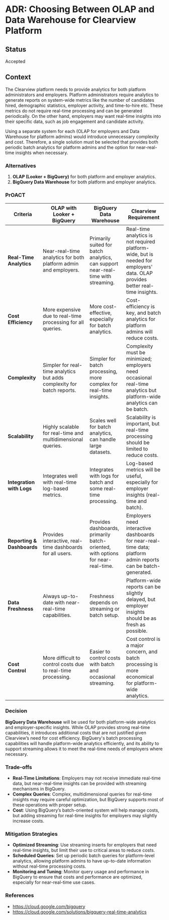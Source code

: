 # ADR: Choosing Between OLAP and Data Warehouse for Clearview Platform

## Status
Accepted

## Context
The Clearview platform needs to provide analytics for both platform administrators and employers. Platform administrators require analytics to generate reports on system-wide metrics like the number of candidates hired, demographic statistics, employer activity, and time-to-hire etc. These metrics do not require real-time processing and can be generated periodically. On the other hand, employers may want real-time insights into their specific data, such as job engagement and candidate activity. 

Using a separate system for each (OLAP for employers and Data Warehouse for platform admins) would introduce unnecessary complexity and cost. Therefore, a single solution must be selected that provides both periodic batch analytics for platform admins and the option for near-real-time insights when necessary.

### Alternatives
1. **OLAP (Looker + BigQuery)** for both platform and employer analytics.
2. **BigQuery Data Warehouse** for both platform and employer analytics.

### PrOACT

| Criteria                       | OLAP with Looker + BigQuery                              | BigQuery Data Warehouse                                          | Clearview Requirement                                                                                        |
|---------------------------------|---------------------------------------------------------|-----------------------------------------------------------------|--------------------------------------------------------------------------------------------------------------|
| **Real-Time Analytics**         | Near-real-time analytics for both platform admin and employers. | Primarily suited for batch analytics, can support near-real-time with streaming. | Real-time analytics is not required platform-wide, but is needed for employers' data. OLAP provides better real-time insights. |
| **Cost Efficiency**             | More expensive due to real-time processing for all queries. | More cost-effective, especially for batch analytics.            | Cost-efficiency is key, and batch analytics for platform admins will reduce costs.                            |
| **Complexity**                  | Simpler for real-time analytics but adds complexity for batch reports. | Simpler for batch processing, more complex for real-time insights. | Complexity must be minimized; employers need occasional real-time analytics but platform-wide analytics can be batch. |
| **Scalability**                 | Highly scalable for real-time and multidimensional queries. | Scales well for batch analytics, can handle large datasets.      | Scalability is important, but real-time processing should be limited to reduce costs.                          |
| **Integration with Logs**       | Integrates well with real-time log-based metrics.        | Integrates with logs for batch and some real-time processing.    | Log-based metrics will be useful, especially for employer insights (real-time and batch).                     |
| **Reporting & Dashboards**      | Provides interactive, real-time dashboards for all users. | Provides dashboards, primarily batch-oriented, with options for near-real-time. | Employers need interactive dashboards for near-real-time data; platform admin reports can be batch-generated.  |
| **Data Freshness**              | Always up-to-date with near-real-time capabilities.      | Freshness depends on streaming or batch setup.                   | Platform-wide reports can be slightly delayed, but employer insights should be as fresh as possible.           |
| **Cost Control**                | More difficult to control costs due to real-time processing. | Easier to control costs with batch and occasional streaming.     | Cost control is a major concern, and batch processing is more economical for platform-wide analytics.           |

### Decision
**BigQuery Data Warehouse** will be used for both platform-wide analytics and employer-specific insights. While OLAP provides strong real-time capabilities, it introduces additional costs that are not justified given Clearview’s need for cost efficiency. BigQuery's batch processing capabilities will handle platform-wide analytics efficiently, and its ability to support streaming allows it to meet the real-time needs of employers where necessary.

### Trade-offs
- **Real-Time Limitations**: Employers may not receive immediate real-time data, but near-real-time insights can be provided with streaming mechanisms in BigQuery.
- **Complex Queries**: Complex, multidimensional queries for real-time insights may require careful optimization, but BigQuery supports most of these operations with proper setup.
- **Cost**: Using BigQuery’s batch-oriented system will help manage costs, but adding streaming for real-time insights for employers may slightly increase costs.

### Mitigation Strategies
- **Optimized Streaming**: Use streaming inserts for employers that need real-time insights, but limit their use to critical areas to reduce costs.
- **Scheduled Queries**: Set up periodic batch queries for platform-level analytics, allowing platform admins to have up-to-date information without real-time processing costs.
- **Monitoring and Tuning**: Monitor query usage and performance in BigQuery to ensure that costs and performance are optimized, especially for near-real-time use cases.

### References
- https://cloud.google.com/bigquery
- https://cloud.google.com/solutions/bigquery-real-time-analytics
